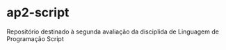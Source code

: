 # ap2-script
Repositório destinado à segunda avaliação da disciplida de Linguagem de Programação Script

